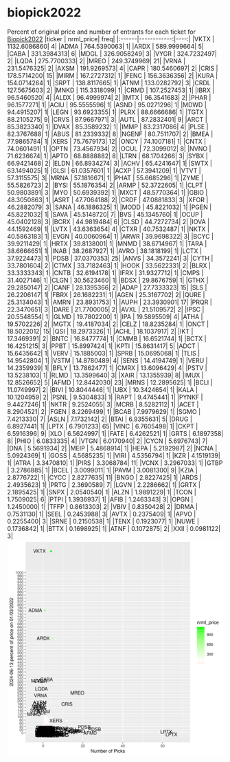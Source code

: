 # biopick2022
Percent of original price and number of entrants for each ticket for [Biopick2022](https://twitter.com/hashtag/Biopick2022)
|ticker |   nrml_price| freq|
|:------|------------:|----:|
|VKTX   | 1132.6086860|    4|
|ADMA   |  764.5390063|    1|
|ARDX   |  589.9999664|    5|
|CABA   |  331.3984313|    6|
|MDGL   |  326.9058249|    3|
|VYGR   |  324.7232497|    2|
|LQDA   |  275.7700333|    2|
|MREO   |  249.3749969|   21|
|VRNA   |  231.5476325|    2|
|AXSM   |  191.9269573|    4|
|CAPR   |  180.5460697|    2|
|CRIS   |  178.5714200|   15|
|MIRM   |  167.2727312|    1|
|FENC   |  156.3636356|    2|
|KURA   |  154.0714264|    1|
|SRPT   |  138.8117665|    1|
|ATNM   |  133.0282792|    3|
|CRDL   |  127.5675603|    2|
|MNKD   |  115.3318099|    1|
|CRMD   |  107.2527453|    1|
|IBRX   |   96.5460520|    4|
|ALDX   |   96.4999974|    2|
|IMTX   |   96.3541683|    2|
|PHAR   |   96.1577271|    1|
|ACIU   |   95.5555596|    1|
|ASND   |   95.0271296|    1|
|MDWD   |   94.4915207|    1|
|LEGN   |   93.6923355|    1|
|PLRX   |   88.6666686|    1|
|TGTX   |   88.2105275|    9|
|CRVS   |   87.9667971|    3|
|AUTL   |   87.2832401|    9|
|ARCT   |   85.3823340|    1|
|DVAX   |   85.3589232|    1|
|IMMP   |   83.2317086|    4|
|PLSE   |   82.3767688|    1|
|ABUS   |   81.2339332|    8|
|NGENF  |   80.7511707|    2|
|BMEA   |   77.9865784|    1|
|XERS   |   75.7679173|   12|
|ONCY   |   74.1007181|    1|
|CNTX   |   74.0601491|    1|
|OPTN   |   73.4567934|    2|
|OCUL   |   72.3099012|    8|
|NVNO   |   71.6236674|    1|
|APTO   |   68.8888882|    8|
|LTRN   |   68.1704266|    3|
|SYBX   |   66.9421468|    2|
|ELDN   |   66.8934274|    3|
|ACHV   |   65.4241647|    1|
|SWTX   |   63.1494025|    1|
|GLSI   |   61.0357601|    1|
|ACXP   |   57.3941209|    1|
|VTVT   |   57.3115575|    3|
|MRNA   |   57.1816671|    1|
|PHAT   |   55.6685296|    1|
|ZYME   |   55.5826723|    2|
|BYSI   |   55.1876354|    2|
|ARMP   |   52.3722605|    1|
|CLPT   |   50.9803891|    3|
|MYO    |   50.6939392|    1|
|MXCT   |   48.5770364|    1|
|GBIO   |   48.3050863|    1|
|ASRT   |   47.7064188|    2|
|CRDF   |   47.0881833|    3|
|XFOR   |   46.2882079|    3|
|SANA   |   46.1886325|    1|
|MODD   |   45.8221032|    1|
|PGEN   |   45.8221032|    1|
|SAVA   |   45.5148720|    7|
|BVS    |   45.1345760|    1|
|OCUP   |   45.0402128|    3|
|BCRX   |   44.9819484|    6|
|CLSD   |   44.7272734|    2|
|IOVA   |   44.1592469|    1|
|LVTX   |   43.6363654|    4|
|CTXR   |   40.7532487|    1|
|NKTX   |   40.5863183|    1|
|EVGN   |   40.0060964|    1|
|ARWR   |   39.9698322|    3|
|BCYC   |   39.9211429|    1|
|HRTX   |   39.8138001|    1|
|MNMD   |   38.6714967|    1|
|TARA   |   38.6666651|    1|
|INAB   |   38.2687927|    1|
|AVRO   |   38.1818199|    1|
|LCTX   |   37.9224473|    1|
|PDSB   |   37.0370353|   25|
|ANVS   |   34.3572241|    3|
|CYTH   |   33.7801604|    2|
|CTMX   |   33.7182463|    1|
|HOOK   |   33.5622331|    2|
|BLRX   |   33.3333343|    1|
|CNTB   |   32.6194178|    1|
|IFRX   |   31.9327712|    1|
|CMPS   |   31.4027146|    1|
|CLGN   |   30.5623460|    1|
|BDSX   |   29.8676759|    1|
|GTHX   |   29.2850147|    2|
|CANF   |   28.1395366|    2|
|ADAP   |   27.7333323|   15|
|SLS    |   26.2206147|    1|
|FBRX   |   26.1682231|    1|
|AGEN   |   25.3167702|    2|
|QURE   |   25.3134043|    1|
|AMRN   |   23.8931753|    1|
|AUPH   |   23.3930901|   17|
|PRQR   |   22.3470651|    3|
|DARE   |   21.7700005|    2|
|AVXL   |   21.5109572|    2|
|IPSC   |   20.5548554|    1|
|GLMD   |   19.7802200|    1|
|IPA    |   19.5895509|    4|
|ATHA   |   19.5702226|    2|
|MGTX   |   19.4187034|    2|
|CELZ   |   18.8235284|    1|
|ONCT   |   18.5022012|   15|
|QSI    |   18.2973326|    1|
|ACHL   |   18.1037917|    2|
|IKT    |   17.3469391|    2|
|BNTC   |   16.8477774|    1|
|CMMB   |   16.6521744|    1|
|BCTX   |   16.4251215|    3|
|PPBT   |   15.8997424|    1|
|KPTI   |   15.8631417|    5|
|ADCT   |   15.6435642|    1|
|VERV   |   15.1885003|    1|
|SPRB   |   15.0695068|    1|
|TLIS   |   14.9542804|    1|
|VSTM   |   14.8780489|    4|
|SENS   |   14.4194749|    1|
|VERU   |   14.2359939|    1|
|BFLY   |   13.7862477|    1|
|CMRX   |   13.6096429|    4|
|PSTV   |   13.5238103|    1|
|RLMD   |   13.3599640|    3|
|XAIR   |   13.1355939|    8|
|IMUX   |   12.8526652|    5|
|AFMD   |   12.8442030|   23|
|MRNS   |   12.2895625|    1|
|BCLI   |   11.0749997|    2|
|BIVI   |   10.8044446|    1|
|UBX    |   10.3424654|    1|
|KALA   |   10.1204959|    2|
|PSNL   |    9.5304833|    1|
|RAPT   |    9.4745441|    1|
|PYNKF  |    9.4427246|    1|
|NKTR   |    9.2524055|    3|
|MCRB   |    8.5282112|    1|
|ACET   |    8.2904521|    2|
|FGEN   |    8.2269499|    1|
|BCAB   |    7.9979629|    1|
|SGMO   |    7.4213330|    7|
|ASLN   |    7.1732142|    2|
|BTAI   |    6.9355631|    5|
|DRUG   |    6.8927441|    1|
|LPTX   |    6.7901233|   65|
|VINC   |    6.7605498|    1|
|CKPT   |    6.5916396|    9|
|XLO    |    6.5624997|    1|
|FATE   |    6.4262521|    1|
|GRTS   |    6.1897358|    8|
|PHIO   |    6.0833335|    4|
|VTGN   |    6.0170940|    2|
|CYCN   |    5.6976743|    7|
|DNA    |    5.5691934|    2|
|MEIP   |    5.4868914|    1|
|HEPA   |    5.2192987|    2|
|NCNA   |    5.0924369|    1|
|GOSS   |    4.5685235|    1|
|VIRI   |    4.5356794|    1|
|KZR    |    4.1519139|    1|
|ATRA   |    3.3470810|    1|
|PIRS   |    3.3068784|   11|
|VCNX   |    3.2967033|    1|
|GTBP   |    3.2786885|    1|
|BCEL   |    3.0099011|    1|
|PAVM   |    3.0081300|    9|
|KZIA   |    2.8776722|    1|
|CYCC   |    2.8277635|   11|
|BNGO   |    2.8227425|    1|
|ARDS   |    2.4935623|    1|
|PRTG   |    2.3690589|    7|
|LGVN   |    2.2286662|    1|
|GRTX   |    2.1895425|    1|
|SNPX   |    2.0540540|    1|
|ALZN   |    1.9891229|    1|
|TCON   |    1.7509025|    6|
|PTPI   |    1.3936937|    1|
|AFIB   |    1.2463343|    3|
|OPGN   |    1.2450000|    1|
|TFFP   |    0.8613303|    2|
|VBIV   |    0.8350428|    2|
|DRMA   |    0.7531130|    1|
|SEEL   |    0.2453988|    3|
|AVTX   |    0.2375409|    1|
|APVO   |    0.2255400|    3|
|SRNE   |    0.2150538|    1|
|TENX   |    0.1923077|    1|
|NUWE   |    0.1736842|    1|
|BTTX   |    0.1698925|    1|
|ATNF   |    0.1072875|    2|
|XXII   |    0.0981122|    3|
![retvspicks](biopicks.png?raw=true)
